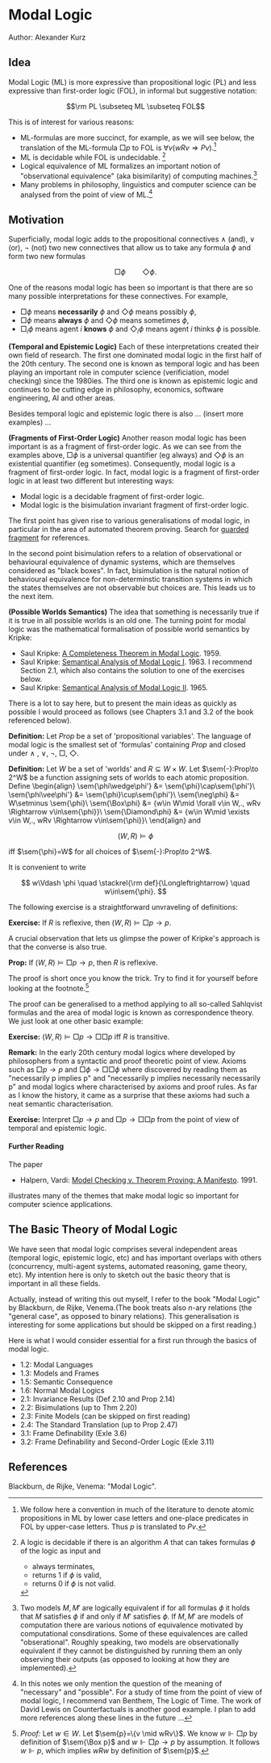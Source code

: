 # Modal Logic
$\newcommand{\sem}[1]{[\![#1]\!]}$
Author: Alexander Kurz

## Idea

Modal Logic (ML) is more expressive than propositional logic (PL) and less expressive than first-order logic (FOL), in informal but suggestive notation: 

$$\rm PL \subseteq ML \subseteq FOL$$

This is of interest for various reasons:

- ML-formulas are more succinct, for example, as we will see below, the translation of the ML-formula $\Box p$  to FOL is $\forall v (wRv\Rightarrow Pv)$.[^pP]
- ML is decidable while FOL is undecidable. [^decidable]
- Logical equivalence of ML formalizes an important notion of "observational equivalence" (aka bisimilarity) of computing machines.[^observational] 
- Many problems in philosophy, linguistics and computer science can be analysed from the point of view of ML.[^philosophical]

[^pP]: We follow here a convention in much of the literature to denote atomic propositions in ML by lower case letters and one-place predicates in FOL by upper-case letters. Thus $p$ is translated to $Pv$.

[^decidable]: A logic is decidable if there is an algorithm $A$ that can takes formulas $\phi$ of the logic as input and
    - always terminates,
    - returns 1 if $\phi$ is valid,
    - returns 0 if $\phi$ is not valid.
    
[^observational]: Two models $M,M'$ are logically equivalent if for all formulas $\phi$ it holds that $M$ satisfies $\phi$ if and only if $M'$ satisfies $\phi$. If $M,M'$ are models of computation there are various notions of equivalence motivated by computational consdirations. Some of these equivalences are called "obserational". Roughly speaking, two models are observationally equivalent if they cannot be distinguished by running them an only observing their outputs (as opposed to looking at how they are implemented). 

[^philosophical]: In this notes we only mention the question of the meaning of "necessary" and "possible". For a study of time from the point of view of modal logic, I recommend van Benthem, The Logic of Time. The work of David Lewis on Counterfactuals is another good example. I plan to add more references along these lines in the future ...

## Motivation

Superficially, modal logic adds to the propositional connectives $\wedge$ (and), $\vee$ (or), $\neg$ (not) two new connectives that allow us to take any formula $\phi$ and form two new formulas 

$$
\Box\phi\quad\quad\Diamond\phi.
$$

One of the reasons modal logic has been so important is that there are so many possible interpretations for these connectives. For example,
- $\Box\phi$ means **necessarily** $\phi$ and $\Diamond\phi$ means possibly $\phi$,
- $\Box\phi$ means **always** $\phi$ and $\Diamond\phi$ means sometimes $\phi$,
- $\Box_i\phi$ means agent $i$ **knows** $\phi$ and $\Diamond_i\phi$ means agent $i$ thinks $\phi$ is possible.

**(Temporal and Epistemic Logic)** Each of these interpretations created their own field of research. The first one dominated modal logic in the first half of the 20th century. The second one is known as temporal logic and has been playing an important role in computer science (verificiation, model checking) since the 1980ies. The third one is known as epistemic logic and continues to be cutting edge in philosophy, economics, software engineering, AI and other areas.

Besides temporal logic and epistemic logic there is also ... (insert more examples) ...

**(Fragments of First-Order Logic)** Another reason modal logic has been important is as a fragment of first-order logic. As we can see from the examples above, $\Box\phi$ is a universal quantifier (eg always) and $\Diamond\phi$ is an existential quantifier (eg sometimes). Consequently, modal logic is a fragment of first-order logic. In fact, modal logic is a fragment of first-order logic in at least two different but interesting ways:
- Modal logic is a decidable fragment of first-order logic.
- Modal logic is the bisimulation invariant fragment of first-order logic.

The first point has given rise to various generalisations of modal logic, in particular in the area of automated theorem proving. Search for [guarded fragment](https://scholar.google.com/scholar?hl=en&as_sdt=0%2C5&q=%22guarded+fragment%22+%22modal+logic%22&btnG=) for references. 

In the second point bisimulation refers to a relation of observational or behavioural equivalence of dynamic systems, which are themselves considered as "black boxes". In fact, bisimulation is the natural notion of behavioural equivalence for non-determinstic transition systems in which the states themselves are not observable but choices are. This leads us to the next item.

**(Possible Worlds Semantics)** The idea that something is necessarily true if it is true in all possible worlds is an old one. The turning point for modal logic was the mathematical formalisation of possible world semantics by Kripke:
- Saul Kripke: [A Completeness Theorem in Modal Logic](https://scholar.google.com/scholar?hl=en&as_sdt=0%2C5&q=Saul+Kripke%3A+A+Completeness+Theorem+in+Modal+Logic.+1959.&btnG=). 1959.
- Saul Kripke: [Semantical Analysis of Modal Logic I](http://fitelson.org/142/kripke_1.pdf). 1963. I recommend Section 2.1, which also contains the solution to one of the exercises below.
- Saul Kripke: [Semantical Analysis of Modal Logic II](http://fitelson.org/142/kripke_2.pdf). 1965. 

There is a lot to say here, but to present the main ideas as quickly as possible I would proceed as follows (see Chapters 3.1 and 3.2 of the book referenced below).

**Definition:** Let $Prop$ be a set of 'propositional variables'. The language of modal logic is the smallest set of 'formulas' containing $Prop$ and closed under $\wedge$ , $\vee$, $\neg$, $\Box$, $\Diamond$.

**Definition:** Let $W$ be a set of 'worlds' and $R\subseteq W\times W$. Let $\sem{-}:Prop\to 2^W$ be a function assigning sets of worlds to each atomic proposition. Define
\begin{align}
\sem{\phi\wedge\phi'} &= \sem{\phi}\cap\sem{\phi'}\\
\sem{\phi\vee\phi'} &= \sem{\phi}\cup\sem{\phi'}\\
\sem{\neg\phi} &= W\setminus \sem{\phi}\\
\sem{\Box\phi} &= \{w\in W\mid \forall v\in W\,.\, wRv \Rightarrow v\in\sem{\phi}\}\\
\sem{\Diamond\phi} &= \{w\in W\mid \exists v\in W\,.\, wRv \Rightarrow v\in\sem{\phi}\}\\
\end{align}
and  

$$
(W,R)\models \phi
$$ 

iff $\sem{\phi}=W$ for all choices of $\sem{-}:Prop\to 2^W$. 

It is convenient to write 

$$
w\Vdash \phi \quad \stackrel{\rm  def}{\Longleftrightarrow} \quad w\in\sem{\phi}.
$$

The following exercise is a straightforward unvraveling of definitions:

**Exercise:** If $R$ is reflexive, then $(W,R)\models \Box p\to p$. 

A crucial observation that lets us glimpse the power of Kripke's approach is that the converse is also true. 

**Prop:** If $(W,R)\models \Box p\to p$, then $R$ is reflexive.

The proof is short once you know the trick. Try to find it for yourself before looking at the footnote.[^proof]

[^proof]: *Proof:* Let $w\in W$. Let $\sem{p}=\{v \mid wRv\}$. We know $w\Vdash\Box p$ by definition of $\sem{\Box p}$ and $w\Vdash \Box p\to p$ by assumption. It follows $w\Vdash p$, which implies $wRw$ by definition of $\sem{p}$.

The proof can be generalised to a method applying to all so-called Sahlqvist formulas and the area of modal logic is known as correspondence theory. We just look at one other basic example:

**Exercise:** $(W,R)\models \Box p\to\Box\Box p$ iff $R$ is transitive.

**Remark:** In the early 20th century modal logics where developed by philosophers from a syntactic and proof theoretic point of view. Axioms such as $\Box p\to p$ and $\Box\phi\to\Box\Box\phi$ where discovered by reading them as "necessarily p implies p" and "necessarily p implies necessarily necessarily p" and modal logics where characterised by axioms and proof rules. As far as I know the history, it came as a surprise that these axioms had such a neat semantic characterisation. 

**Exercise:** Interpret $\Box p\to p$ and $\Box p\to\Box\Box p$ from the point of view of temporal and epistemic logic.

#### Further Reading

The paper
- Halpern, Vardi: [Model Checking v. Theorem Proving: A Manifesto](https://www.cs.cornell.edu/home/halpern/papers/manifesto.pdf). 1991.

illustrates many of the themes that make modal logic so important for computer science applications.

## The Basic Theory of Modal Logic

We have seen that modal logic comprises several independent areas (temporal logic, epistemic logic, etc) and has important overlaps with others (concurrency, multi-agent systems, automated reasoning, game theory, etc). My intention here is only to sketch out the basic theory that is important in all these fields.

Actually, instead of writing this out myself, I refer to the book "Modal Logic" by Blackburn, de Rijke, Venema.(The book treats also $n$-ary relations (the "general case", as opposed to binary relations). This generalisation is interesting for some applications but should be skipped on a first reading.)

Here is what I would consider essential for a first run through the basics of modal logic.

- 1.2: Modal Languages 
- 1.3: Models and Frames
- 1.5: Semantic Consequence
- 1.6: Normal Modal Logics
- 2.1: Invariance Results (Def 2.10 and Prop 2.14)
- 2.2: Bisimulations (up to Thm 2.20)
- 2.3: Finite Models (can be skipped on first reading)
- 2.4: The Standard Translation (up to Prop 2.47)
- 3.1: Frame Definability (Exle 3.6)
- 3.2: Frame Definability and Second-Order Logic (Exle 3.11)


## References

Blackburn, de Rijke, Venema: "Modal Logic".


